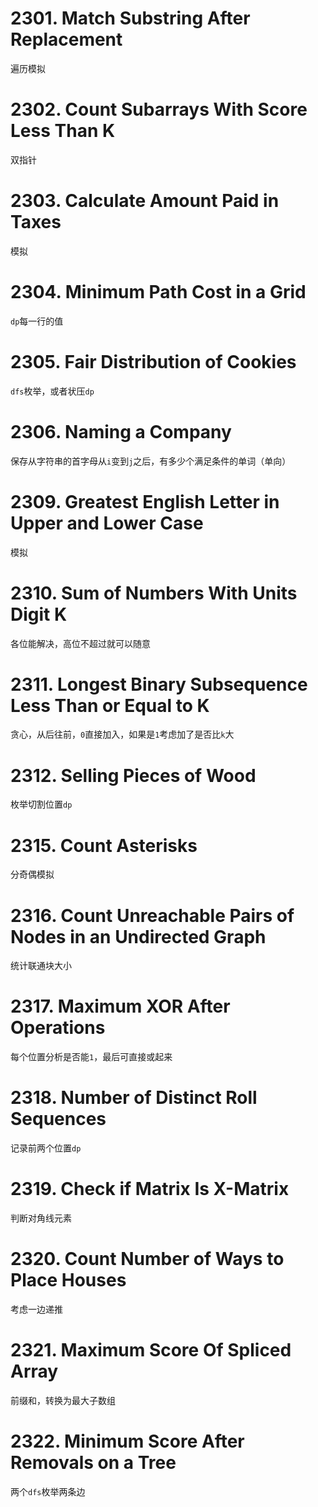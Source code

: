 # 2301. Match Substring After Replacement
遍历模拟
# 2302. Count Subarrays With Score Less Than K
双指针
# 2303. Calculate Amount Paid in Taxes
模拟
# 2304. Minimum Path Cost in a Grid
`dp`每一行的值
# 2305. Fair Distribution of Cookies
`dfs`枚举，或者状压`dp`
# 2306. Naming a Company
保存从字符串的首字母从`i`变到`j`之后，有多少个满足条件的单词（单向）
# 2309. Greatest English Letter in Upper and Lower Case
模拟
# 2310. Sum of Numbers With Units Digit K
各位能解决，高位不超过就可以随意
# 2311. Longest Binary Subsequence Less Than or Equal to K
贪心，从后往前，`0`直接加入，如果是`1`考虑加了是否比`k`大
# 2312. Selling Pieces of Wood
枚举切割位置`dp`
# 2315. Count Asterisks
分奇偶模拟
# 2316. Count Unreachable Pairs of Nodes in an Undirected Graph
统计联通块大小
# 2317. Maximum XOR After Operations 
每个位置分析是否能`1`，最后可直接或起来
# 2318. Number of Distinct Roll Sequences
记录前两个位置`dp`
# 2319. Check if Matrix Is X-Matrix
判断对角线元素
# 2320. Count Number of Ways to Place Houses
考虑一边递推
# 2321. Maximum Score Of Spliced Array
前缀和，转换为最大子数组
# 2322. Minimum Score After Removals on a Tree
两个`dfs`枚举两条边
